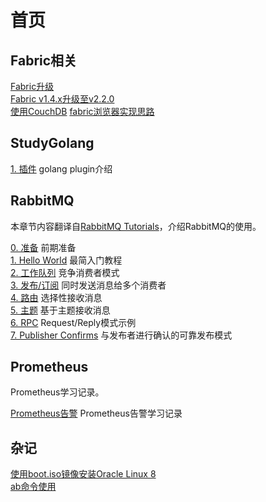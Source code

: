 # 首页

## Fabric相关

[Fabric升级](fabric/upgrade.md)  
[Fabric v1.4.x升级至v2.2.0](fabric/example.md)  
[使用CouchDB](fabric/使用CouchDB.md)
[fabric浏览器实现思路](fabric/fabric浏览器实现思路.md)

## StudyGolang

[1. 插件](golang/plugin.md) golang plugin介绍  

## RabbitMQ

本章节内容翻译自[RabbitMQ Tutorials](https://www.rabbitmq.com/getstarted.html)，介绍RabbitMQ的使用。  

[0. 准备](RabbitMQ/00.md) 前期准备  
[1. Hello World](RabbitMQ/1.md) 最简入门教程  
[2. 工作队列](RabbitMQ/2.md) 竞争消费者模式  
[3. 发布/订阅](RabbitMQ/3.md) 同时发送消息给多个消费者  
[4. 路由](RabbitMQ/4.md) 选择性接收消息  
[5. 主题](RabbitMQ/5.md) 基于主题接收消息  
[6. RPC](RabbitMQ/6.md) Request/Reply模式示例  
[7. Publisher Confirms](RabbitMQ/7.md) 与发布者进行确认的可靠发布模式  

## Prometheus

Prometheus学习记录。

[Prometheus告警](Prometheus/alertmanager.md) Prometheus告警学习记录

## 杂记

[使用boot.iso镜像安装Oracle Linux 8](杂记/boot镜像安装OL8.md)  
[ab命令使用](杂记/ab使用.md)  